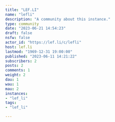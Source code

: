 ```yaml
---
title: "LEF.LI" 
name: "lefli"
description: "A community about this instance."
type: community
date: "2023-06-21 14:54:23"
draft: false
nsfw: false
actor_id: "https://lef.li/c/lefli"
host: lef.li
lastmod: "1969-12-31 19:00:00"
published: "2023-06-11 14:21:22"
subscribers: 2
posts: 2
comments: 1
weight: 2
dau: 1
wau: 1
mau: 2
instances:
- "lef_li"
tags: 
- "lef_li"

---
```

